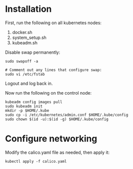 # Installation

First, run the following on all kubernetes nodes:

1. docker.sh
2. system_setup.sh
3. kubeadm.sh

Disable swap permanently:

```
sudo swapoff -a

# Comment out any lines that configure swap:
sudo vi /etc/fstab
```

Logout and log back in.

Now run the following on the control node:

```
kubeadm config images pull
sudo kubeadm init
mkdir -p $HOME/.kube
sudo cp -i /etc/kubernetes/admin.conf $HOME/.kube/config
sudo chown $(id -u):$(id -g) $HOME/.kube/config
```

# Configure networking

Modify the calico.yaml file as needed, then apply it:

`kubectl apply -f calico.yaml`